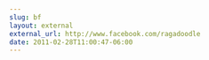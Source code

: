```yaml
---
slug: bf
layout: external
external_url: http://www.facebook.com/ragadoodle
date: 2011-02-28T11:00:47-06:00
---
```

